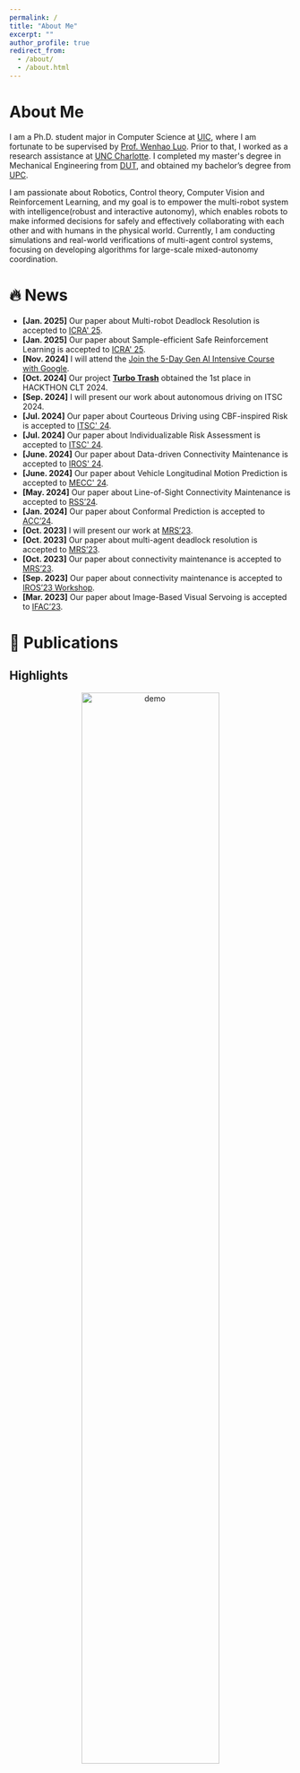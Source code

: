 ```yaml
---
permalink: /
title: "About Me"
excerpt: ""
author_profile: true
redirect_from: 
  - /about/
  - /about.html
---
```


<span class='anchor' id='about-me'></span>

# About Me
I am a Ph.D. student major in Computer Science at [UIC](https://www.uic.edu/), where I am fortunate to be supervised by [Prof. Wenhao Luo](https://webpages.charlotte.edu/wluo4/). Prior to that, I worked as a research assistance at 
[UNC Charlotte](https://www.charlotte.edu/). I completed my master's degree in Mechanical Engineering
from [DUT](https://en.dlut.edu.cn/), and obtained my bachelor’s degree from [UPC](https://english.upc.edu.cn/). 
<!-- I am a Ph.D. student major in Computer Science at [UNC Charlotte](https://www.charlotte.edu/), where I am fortunate to be supervised
by [Prof. Wenhao Luo](https://webpages.charlotte.edu/wluo4/). 
I completed my master's degree in Mechanical Engineering
from [DUT](https://en.dlut.edu.cn/), and prior to that, I obtained my bachelor’s degree from [UPC](https://english.upc.edu.cn/). -->

I am passionate about Robotics, Control theory, Computer Vision and Reinforcement Learning, and my goal is to empower the multi-robot system with intelligence(robust and interactive autonomy), which enables robots to make informed decisions for safely and effectively collaborating with each other and with humans in the physical world. Currently, I am conducting simulations and real-world verifications of multi-agent control systems, focusing on developing algorithms for large-scale mixed-autonomy coordination.

<!-- 
I am currently a visiting student researcher at UC Berkeley, working in the [Mechanical Systems Control (MSC) Lab](https://msc.berkeley.edu/) under the guidance of Prof. Masayoshi Tomizuka and Dr. Wei Zhan. I am pursuing a Ph.D. in the School of Mechanical and Aerospace Engineering at Nanyang Technological University. My research endeavors are based in the [Automated Driving and Human-Machine System (AutoMan) Lab](https://lvchen.wixsite.com/automan), which is led by Prof. Chen Lyu. **I am actively seeking postdoctoral positions to propel my research career further.** -->

<!-- 
My research primarily centers around the intersection of autonomous driving and machine learning. My goal is to develop algorithms and techniques that enable machines to interact with humans naturally, make intelligent decisions, and drive as skillfully as experienced human drivers. Specifically, my research interests encompass deep learning and reinforcement learning, applied to areas such as autonomous driving decision-making, prediction and planning, simulation, and human-machine interaction. My contributions have resulted in the publication of over 20 papers in top AI/ITS/Robotics journals and conferences. -->

# 🔥 News
- **[Jan. 2025]** Our paper about Multi-robot Deadlock Resolution is accepted to [ICRA' 25](https://2025.ieee-icra.org/).
- **[Jan. 2025]** Our paper about Sample-efficient Safe Reinforcement Learning is accepted to [ICRA' 25](https://2025.ieee-icra.org/).
- **[Nov. 2024]** I will attend the [Join the 5-Day Gen AI Intensive Course with Google](https://rsvp.withgoogle.com/events/google-generative-ai-intensive/home).
- **[Oct. 2024]** Our project **[Turbo Trash](https://teddyhuang-00.github.io/TurboTrash/)** obtained the 1st place in HACKTHON CLT 2024.
- **[Sep. 2024]** I will present our work about autonomous driving on ITSC 2024.
- **[Jul. 2024]** Our paper about Courteous Driving using CBF-inspired Risk is accepted to [ITSC' 24](https://ieee-itsc.org/2024/).
- **[Jul. 2024]** Our paper about Individualizable Risk Assessment is accepted to [ITSC' 24](https://ieee-itsc.org/2024/).
- **[June. 2024]** Our paper about Data-driven Connectivity Maintenance is accepted to [IROS' 24](https://iros2024-abudhabi.org/).
- **[June. 2024]** Our paper about Vehicle Longitudinal Motion Prediction is accepted to [MECC' 24](https://mecc2024.a2c2.org/).
- **[May. 2024]** Our paper about Line-of-Sight Connectivity Maintenance is accepted to [RSS’24](https://roboticsconference.org/).
- **[Jan. 2024]** Our paper about Conformal Prediction is accepted to [ACC’24](https://acc2024.a2c2.org/).
- **[Oct. 2023]** I will present our work at [MRS’23](https://sites.bu.edu/mrs2023/).
- **[Oct. 2023]** Our paper about multi-agent deadlock resolution is accepted to [MRS’23](https://sites.bu.edu/mrs2023/).
- **[Oct. 2023]** Our paper about connectivity maintenance is accepted to [MRS’23](https://sites.bu.edu/mrs2023/).
- **[Sep. 2023]** Our paper about connectivity maintenance is accepted to [IROS’23 Workshop](https://ieee-iros.org/).
- **[Mar. 2023]** Our paper about Image-Based Visual Servoing is accepted to [IFAC’23](https://www.ifac2023.org/).

<!-- 
- *2024.01*: &nbsp;🎉🎉 Our paper on joint prediction and planning for tree policy has been accepted by ICRA! See you in Yokohama, Japan!
- *2024.01*: &nbsp;🎉🎉 Our paper on joint prediction and planning for tree policy has been accepted by ICRA! See you in Yokohama, Japan!
- *2023.11*: &nbsp; I was invited by zdjszx.com to give a public lecture on "Scalable, Learnable, and Interactive Decision-making for Autonomous Driving". The recorded version of the lecture (in Chinese) is available for viewing on [bilibili](https://www.bilibili.com/video/BV1Mz4y1c7BS/?share_source=copy_web&vd_source=d38ad63504821012428c34311a1df246).
- *2023.10*: &nbsp;🎉🎉 Our paper on brain-inspired reinforcement learning for safe autonomous driving has been accepted by TPAMI!
- *2023.09*: &nbsp;🎉🎉 We won the best paper runner-up award in ITSC 2023!
- *2023.09*: &nbsp;🎉🎉 Our paper on human-guided reinforcement learning for robot navigation has been accepted by TPAMI!
- *2023.08*: &nbsp;🎉🎉 Our GameFormer paper has been accepted by ICCV as **Oral presentation**!
- *2023.07*: &nbsp;🎉🎉 Our ITSC special session on [learning-powered prediction and decision-making](https://sites.google.com/view/itsc-lpad) has received 17 paper submissions, all of which were accepted. Congratulations to the authors!
- *2023.06*: &nbsp;🎉🎉 Our team won the innovation award in the nuPlan Planning Challenge! Check out our [report](https://opendrivelab.com/e2ead/AD23Challenge/Track_4_AID.pdf) and [presentation](https://youtu.be/ZwhXilQKULY?t=1204) on our GameFormer Planner.
- *2023.06*: &nbsp;🎉🎉 Our team secured third place in the Waymo Open Dataset Motion Prediction Challenge! Our [report](https://storage.googleapis.com/waymo-uploads/files/research/2023%20Technical%20Reports/MP_3rd_GRT-R36.pdf) is available on [CVPR 2023
Workshop on Autonomous Driving](https://cvpr2023.wad.vision/). -->
  
# 📝 Publications
## Highlights
<style>
.paper-box-image {
  text-align: center;
}
.paper-image {
  display: block;
  margin: 0 auto;
}
</style>

<div class='paper-box'><div class='paper-box-image'><img src='images/0204.gif' alt="demo" width="70%" class="paper-image"></div>
<div class='paper-box-text' markdown="1">

**Adaptive Deadlock Avoidance for Decentralized Multi-Agent Systems via CBF-inspired Risk Measurement**

Yanze Zhang, Yiwei Lyu, Siwon Jo, Yupeng Yang, Wenhao Luo

**IEEE International Conference on Robotics and Automation (ICRA), 2025**

[**Paper**-TBA]

- We present a novel decentralized framework that ensures both efficient task execution and deadlock 
resolution for multi-agent systems, which enables co-optimization 
between the task-related controller and deadlock resolution
controller, yielding smoother robots’ motion with improved overall task execution efficiency
</div>
</div> 

<!-- <style>
.paper-box-image {
  text-align: center;
}
.paper-image {
  display: block;
  margin: 0 auto;
}
</style> -->

<!-- <div class='paper-box'><div class='paper-box-image'><img src='images/0204.gif' alt="demo" width="70%" class="paper-image"></div>
<div class='paper-box-text' markdown="1">
<div class='paper-box'> -->

<div class='paper-box'><div class='paper-box-image'>
  <iframe width="560" height="315" src="https://www.youtube.com/embed/s5aeT6MPhio" frameborder="0" allow="accelerometer; autoplay; clipboard-write; encrypted-media; gyroscope; picture-in-picture" allowfullscreen></iframe>
</div>
<div class='paper-box-text' markdown="1">
**Courteous MPC for Autonomous Driving with CBF-inspired Risk Assessment**

Yanze Zhang, Yiwei Lyu, Sude E. Demir, Xingyu Zhou, Yupeng Yang, Junming Wang, Wenhao Luo

**27th IEEE International Conference on Intelligent Transportation Systems (ITSC), 2024**

[**Paper**-TBA]

- We present a novel decentralized framework that ensures both efficient task execution and deadlock 
resolution for multi-agent systems, which enables co-optimization 
between the task-related controller and deadlock resolution
controller, yielding smoother robots’ motion with improved overall task execution efficiency
</div>
</div> 



<!--
## Highlights
<div class='paper-box'><div class='paper-box-image'><img src='images/DTPP.png' alt="sym" width="100%"></div>
<div class='paper-box-text' markdown="1">

**DTPP: Differentiable Joint Conditional Prediction and Cost Evaluation for Tree Policy Planning in Autonomous Driving**

Zhiyu Huang, Peter Karkus, Boris Ivanovic, Yuxiao Chen, Marco Pavone, Chen Lv

**IEEE International Conference on Robotics and Automation (ICRA), 2024**

[**Paper**](https://arxiv.org/abs/2310.05885) \| [![](https://img.shields.io/github/stars/MCZhi/DTPP?style=social&label=Code Stars)](https://github.com/MCZhi/DTPP)

-  We employ a tree-structured policy planner and propose a differentiable joint training framework for both ego-conditioned prediction and cost evaluation models, resulting in a direct improvement of the final planning performance.
</div>
</div> -->

<!---
<div class='paper-box'><div class='paper-box-image'><img src='images/thesis.png' alt="sym" width="100%"></div>
<div class='paper-box-text' markdown="1">

**Learning-enabled Decision-making for Autonomous Driving: Framework and Methodology**

**PhD Thesis, 2023**

[**Thesis**](https://dr.ntu.edu.sg/handle/10356/172842)

-  This thesis presents a comprehensive framework and a series of learning-based methodologies for decision-making in AVs, with the objective of improving the scalability, adaptability, and alignment of their decision-making systems.
</div>
</div>
-->

<!--
<div class='paper-box'><div class='paper-box-image'><img src='images/gameformer.png' alt="sym" width="100%"></div>
<div class='paper-box-text' markdown="1">  
  
**GameFormer: Game-theoretic Modeling and Learning of Transformer-based Interactive Prediction and Planning for Autonomous Driving**

Zhiyu Huang, Haochen Liu, Chen Lv

**IEEE/CVF International Conference on Computer Vision (ICCV), 2023**

**Oral presentation (top 3%)**

[**Paper**](https://arxiv.org/abs/2303.05760) \| [**Project**](https://mczhi.github.io/GameFormer/) \| [![](https://img.shields.io/github/stars/MCZhi/GameFormer?style=social&label=Code Stars)](https://github.com/MCZhi/GameFormer) \| **GameFormer Planner** [![](https://img.shields.io/github/stars/MCZhi/GameFormer-Planner?style=social&label=Code Stars)](https://github.com/MCZhi/GameFormer-Planner) 

-  We address the interaction prediction problem by formulating it with hierarchical game theory and implementing it with TransFormer networks.
</div>
</div> -->

<!--
<div class='paper-box'><div class='paper-box-image'><img src='images/IADM.png' alt="sym" width="100%"></div>
<div class='paper-box-text' markdown="1">  
  
**Learning Interaction-aware Motion Prediction Model for Decision-making in Autonomous Driving**

Zhiyu Huang, Haochen Liu, Jingda Wu, Wenhui Huang, Chen Lv

**IEEE International Conference on Intelligent Transportation Systems (ITSC), 2023** 

[**Best Paper Runner-up Award**](https://2023.ieee-itsc.org/best-paper-awards/)

[**Paper**](https://arxiv.org/abs/2302.03939) \| [![](https://img.shields.io/github/stars/MCZhi/Predictive-Decision?style=social&label=Code Stars)](https://github.com/MCZhi/Predictive-Decision)

-  We propose an interaction-aware motion prediction model that is able to predict other agents' future trajectories according to the ego agent's future plans, i.e., their reactions to the ego's actions.
</div>
</div> -->

<!--
<div class='paper-box'><div class='paper-box-image'><img src='images/CMPIRL.png' alt="sym" width="100%"></div>
<div class='paper-box-text' markdown="1">

**Conditional Predictive Behavior Planning with Inverse Reinforcement Learning for Human-like Autonomous Driving**

Zhiyu Huang, Haochen Liu, Jingda Wu, Chen Lv

**IEEE Transactions on Intelligent Transportation Systems, 2023**

[**Paper**](https://arxiv.org/abs/2212.08787)

- Distinguished from existing learning-based methods that directly output decisions, we introduce a predictive behavior planning framework that learns to predict and evaluate from human driving data. 
</div>
</div> -->

<!-- 
<div class='paper-box'><div class='paper-box-image'><img src='images/DIPP.png' alt="sym" width="100%"></div>
<div class='paper-box-text' markdown="1">  
  
**Differentiable Integrated Motion Prediction and Planning with Learnable Cost Function for Autonomous Driving**

Zhiyu Huang, Haochen Liu, Jingda Wu, Chen Lv

**IEEE Transactions on Neural Networks and Learning Systems, 2023** 

[**Paper**](https://arxiv.org/abs/2207.10422) \| [**Project**](https://mczhi.github.io/DIPP/) \| [![](https://img.shields.io/github/stars/MCZhi/DIPP?style=social&label=Code Stars)](https://github.com/MCZhi/DIPP)

-  We propose an end-to-end differentiable framework that integrates prediction and planning modules and is able to learn the cost function from data.
</div>
</div> -->

<!-- 
<div class='paper-box'><div class='paper-box-image'><img src='images/prediction.png' alt="sym" width="100%"></div>
<div class='paper-box-text' markdown="1">

**Multi-modal Motion Prediction with Transformer-based Neural Network for Autonomous Driving**

Zhiyu Huang, Xiaoyu Mo, Chen Lv

**IEEE International Conference on Robotics and Automation (ICRA), 2022**

[**Paper**](https://arxiv.org/abs/2109.06446)

-  We propose a neural prediction framework based on the Transformer structure to model the relationship among the interacting agents and extract the attention of the target agent on the map waypoints.
</div>
</div> -->

<!-- 
<div class='paper-box'><div class='paper-box-image'><img src='images/ExpertDRL.png' alt="sym" width="100%"></div>
<div class='paper-box-text' markdown="1">

**Efficient Deep Reinforcement Learning with Imitative Expert Priors for Autonomous Driving**

Zhiyu Huang, Jingda Wu, Chen Lv

**IEEE Transactions on Neural Networks and Learning Systems, 2022**

[**Paper**](https://arxiv.org/abs/2103.10690) \|  [**Project**](https://mczhi.github.io/Expert-Prior-RL/) \| [![](https://img.shields.io/github/stars/MCZhi/Expert-Prior-RL?style=social&label=Code Stars)](https://github.com/MCZhi/Expert-Prior-RL)

-  We propose a novel framework to incorporate human prior knowledge in DRL, in order to improve the sample efficiency and save the effort of designing sophisticated reward functions.
</div>
</div> -->

<!-- 
<div class='paper-box'><div class='paper-box-image'><img src='images/IRL.png' alt="sym" width="100%"></div>
<div class='paper-box-text' markdown="1">

**Driving Behavior Modeling using Naturalistic Human Driving Data with Inverse Reinforcement Learning** 

Zhiyu Huang, Jingda Wu, Chen Lv

**IEEE Transactions on Intelligent Transportation Systems, 2021**

[**Paper**](https://arxiv.org/abs/2010.03118) \| [![](https://img.shields.io/github/stars/MCZhi/Driving-IRL-NGSIM?style=social&label=Code Stars)](https://github.com/MCZhi/Driving-IRL-NGSIM)

- We propose a structural assumption about internal reward function-based human driving behavior and employ sampling-based maximum entropy inverse reinforcement learning (IRL) algorithm to infer the reward function parameters from naturalistic human driving data.
</div>
</div>
-->

<!-- 
<div class='paper-box'><div class='paper-box-image'><img src='images/multimodal.png' alt="sym" width="100%"></div>
<div class='paper-box-text' markdown="1">

**Multi-modal sensor fusion-based deep neural network for end-to-end autonomous driving with scene understanding** 

Zhiyu Huang, Chen Lv, Yang Xing, Jingda Wu

**IEEE Sensors Journal, 2020**

[**Paper**](https://arxiv.org/abs/2005.09202)

- We propose a novel deep neural network-based system for end-to-end autonomous driving, consisting of multimodal sensor fusion, scene understanding, and conditional driving policy modules. 
</div>
</div>
-->

## All Publications
- *Adaptive Deadlock Avoidance for Decentralized Multi-Agent Systems via CBF-inspired Risk Measurement.*
  <br>
  **Yanze Zhang**, Yiwei Lyu, Siwon Jo, Yupeng Yang, and Wenhao Luo
  <br>
  Accepted to the 2025 IEEE International Conference on Robotics and Automation (**ICRA' 25**), 2025 
  <br>
  [PDF-TBA]

- *Computation and Sample Efficient Safe Reinforcement Learning Using Adaptive Conformal Prediction.*
  <br>
  Hao Zhou, **Yanze Zhang**, and Wenhao Luo
  <br>
  Accepted to the 2025 IEEE International Conference on Robotics and Automation (**ICRA' 25**), 2025 
  <br>
  [PDF-TBA]

- *Courteous MPC for Autonomous Driving with CBF-inspired Risk Assessment.*
  <br>
  **Yanze Zhang**, Yiwei Lyu, Sude Ela Demir, Xingyu Zhou, Yupeng Yang, Junmin Wang and Wenhao Luo
  <br>
  Accepted to the 27th IEEE International Conference on Intelligent Transportation Systems (**ITSC' 24**), 2024 
  <br>
  [[PDF](https://arxiv.org/abs/2408.12822v1)][[Demo-NGSIM](https://youtu.be/9Cekw5xafWw)][[Demo-IDM](https://youtu.be/9Cekw5xafWw)]
  
- *Individualizable Risk Assessment Map for Planning Vehicle Behaviors Respecting Perceived Safety.*
  <br>
  Ji Hwan Park, **Yanze Zhang**, Wenaho Luo, and Junmin Wang
  <br>
  Accepted to the 27th IEEE International Conference on Intelligent Transportation Systems (**ITSC' 24**), 2024 
  <br>
  [PDF-TBA]

- *Integrating Online Learning and Connectivity Maintenance for Communication-Aware Multi-Robot Coordination.*
  <br>
  Yupeng Yang, Yiwei Lyu, **Yanze Zhang**, Ian Gao, and Wenhao Luo
  <br>
  Accepted to the 2024 IEEE/RSJ International Conference on Intelligent Robots and Systems (**IROS' 24**), 2024 
  <br>
  [[PDF](https://arxiv.org/abs/2410.05798)][[Project](https://github.com/wenhaol/DCM-RSSI)][[Website](https://wenhaol.github.io/DCM-RSSI/)]

- *A Transitional Intelligent Driver Model Enabling Vehicle Longitudinal Motion Prediction in Lane-Change Maneuvers.*
  <br>
  Sude E. Demir, Xingyu Zhou, **Yanze Zhang**, Wenhao Luo, and Junmin Wang
  <br>
  Accepted to the 4th Modeling, Estimation, and Control Conference (**MECC' 24**), 2024 
  <br>
  [[PDF](https://www.researchgate.net/profile/Xingyu-Zhou-14/publication/388321405_A_Transitional_Intelligent_Driver_Model_Enabling_Vehicle_Longitudinal_Motion_Prediction_in_Lane-Change_Maneuvers/links/6792f47b96e7fb48b99b7658/A-Transitional-Intelligent-Driver-Model-Enabling-Vehicle-Longitudinal-Motion-Prediction-in-Lane-Change-Maneuvers.pdf)]

- *Decentralized Multi-Robot Line-of-Sight Connectivity Maintenance under Uncertainty.*
  <br>
  Yupeng Yang, Yiwei Lyu, **Yanze Zhang**, Sha Yi, and Wenhao Luo
  <br>
  Accepted to the 2024 Robotics: Science and Systems (**RSS'24**), 2024 
  <br>
  [[PDF](https://arxiv.org/pdf/2406.12802)][[Video](https://www.youtube.com/watch?v=kRQoEh3hgXE)]

- *Safety-Critical Control with Uncertainty Quantification using Adaptive Conformal Prediction.*
  <br>
  Hao Zhou, **Yanze Zhang**, and Wenhao Luo
  <br>
  Accepted to the 2024 American Control Conference (**ACC'24**), 2024 
  <br>
  [[PDF](https://arxiv.org/abs/2407.03569v1)]

<!--
- *Ecologically-Inspired Decentralized Multi-Agent System with Deadlock Avoidance.*
  <br>
  <br>
  **Yanze Zhang**, Yiwei Lyu, Siwon Jo, Yupeng Yang, Wenhao Luo
  <br>
  <br>
  Accepted as a extended abstract to appear in the 4th IEEE International Symposium on Multi-Robot & Multi-Agent Systems (**MRS'23**), 2023 
  <br>
  <br>
  [PDF-TBA][Poster-TBA][Code-TBA]

- *Decentralized Motion Coordination for Minimally Disruptive Multi-Robot Line-of-Sight Connectivity Maintenance under Uncertainty.*
  <br>
  Yupeng Yang, Yiwei Lyu, Sha Yi, **Yanze Zhang**, Wenhao Luo
  <br>
  Accepted as a extended abstract to appear in the 4th IEEE International Symposium on Multi-Robot & Multi-Agent Systems (**MRS'23**), 2023 
  <br>
  [PDF-TBA][Poster-TBA][Code-TBA] -->

- *Global and Subgroup Connectivity Maintenance for Decentralized Multi-Robot Networks under Uncertainty.*
  <br>
  Yupeng Yang, Yiwei Lyu, Sha Yi, **Yanze Zhang**, Wenhao Luo
  <br>
  Accepted as a workshop paper to appear in the 35th International Conference on Intelligent Robots and Systems (**IROS'23**), 2023 
  <br>
  [[PDF](https://djhanove.github.io/IROS23_MRS/assets/papers/iros2023workshop_subgroupConnectivity.pdf)]
  <!--[Slides-TBA][Code-TBA] -->

- *Occlusion-Free Image Based Visual Servoing Using Probabilistic Control Barrier Certificates.*
  <br>
  **Yanze Zhang**, Yupeng Yang, Wenhao Luo
  <br>
  Accepted to appear in the 22th World Congress of International Federation of Automatic Control (**IFAC'23**), 2023
  <br>
  [[PDF](https://arxiv.org/pdf/2309.03476.pdf)][[Slides](https://drive.google.com/file/d/15gWHsd9hAaYWi5rJtmvI__ndZo16p263/view?usp=sharing)]

<!-- 
### Journal
- [Augmenting Reinforcement Learning with Transformer-based Scene Representation Learning for Decision-making of Autonomous Driving](https://arxiv.org/abs/2208.12263), Haochen Liu, **Zhiyu Huang**, Xiaoyu Mo, Chen Lv, **IEEE Transactions on Intelligent Vehicles, 2024** [![](https://img.shields.io/github/stars/georgeliu233/Scene-Rep-Transformer?style=social&label=Code Stars)](https://github.com/georgeliu233/Scene-Rep-Transformer) 

- [Transformer-Based Traffic-Aware Predictive Energy Management of a Fuel Cell Electric Vehicle](https://ieeexplore.ieee.org/abstract/document/10409570), Jingda Wu, **Zhiyu Huang**, Chen Lv, **IEEE Transactions on Vehicular Technology, 2024**

- [Map-Adaptive Multimodal Trajectory Prediction via Intention-Aware Unimodal Trajectory Predictors](https://ieeexplore.ieee.org/abstract/document/10323217/), Xiaoyu Mo, Haochen Liu, **Zhiyu Huang**, Xiuxian Li, Chen Lv,  **IEEE Transactions on Intelligent Transportation Systems, 2023**

- [Fear-Neuro-Inspired Reinforcement Learning for Safe Autonomous Driving](https://ieeexplore.ieee.org/document/10273631), Xiangkun He, Jingda Wu, **Zhiyu Huang**, Zhongxu Hu, Jun Wang, Alberto Sangiovanni-Vincentelli, Chen Lv, **IEEE Transactions on Pattern Analysis and Machine Intelligence, 2023**

- [Human-Guided Reinforcement Learning with Sim-to-Real Transfer for Autonomous Navigation](https://ieeexplore.ieee.org/document/10250993), Jingda Wu, Yanxin Zhou, Haohan Yang, **Zhiyu Huang**, Chen Lv, **IEEE Transactions on Pattern Analysis and Machine Intelligence, 2023** [![](https://img.shields.io/github/stars/wujingda/Multi-Hug-RL?style=social&label=Code Stars)](https://github.com/wujingda/Multi-Hug-RL)

- [Uncertainty-Aware Model-Based Reinforcement Learning with Application to Autonomous Driving](https://arxiv.org/abs/2106.12194), Jingda Wu, **Zhiyu Huang**, Chen Lv, **IEEE Transactions on Intelligent Vehicles, 2022**

- [Prioritized Experience-based Reinforcement Learning With Human Guidance for Autonomous Driving](https://arxiv.org/abs/2109.12516), Jingda Wu, **Zhiyu Huang**, Wenhui Huang, Chen Lv, **IEEE Transactions on Neural Networks and Learning Systems, 2022** [![](https://img.shields.io/github/stars/wujingda/Prioritized-Human-in-the-loop-End-to-end-Autonomous-Driving?style=social&label=Code Stars)](https://github.com/wujingda/Prioritized-Human-in-the-loop-End-to-end-Autonomous-Driving)

- [Towards Human-in-the-loop AI: Enhancing Deep Reinforcement Learning via Real-time Human Guidance for Autonomous Driving](https://www.sciencedirect.com/science/article/pii/S2095809922004878), Jingda Wu, **Zhiyu Huang**, Zhongxu Hu, Chen Lv, **Engineering, 2022** [![](https://img.shields.io/github/stars/wujingda/Human-in-the-loop-Deep-Reinforcement-Learning?style=social&label=Code Stars)](https://github.com/wujingda/Human-in-the-loop-Deep-Reinforcement-Learning)

- [Multi-Agent Trajectory Prediction With Heterogeneous Edge-Enhanced Graph Attention Network](https://ieeexplore.ieee.org/abstract/document/9700483), Xiaoyu Mo, **Zhiyu Huang**, Yang Xing, Chen Lv, **IEEE Transactions on Intelligent Transportation Systems, 2022** [![](https://img.shields.io/github/stars/Xiaoyu006/MATP-with-HEAT?style=social&label=Code Stars)](https://github.com/Xiaoyu006/MATP-with-HEAT)

- [Personalized Trajectory Planning and Control of Lane-Change Maneuvers for Autonomous Driving](https://ieeexplore.ieee.org/abstract/document/9419761/), Chao Huang, Hailong Huang, Peng Hang, Hongbo Gao, Jingda Wu, **Zhiyu Huang**, Chen Lv, **IEEE Transactions on Vehicular Technology, 2021**

### Conference
- [Occupancy Prediction-Guided Neural Planner for Autonomous Driving](https://arxiv.org/abs/2305.03303), Haochen Liu, **Zhiyu Huang**, Chen Lv, **IEEE International Conference on Intelligent Transportation Systems (ITSC), 2023** [![](https://img.shields.io/github/stars/georgeliu233/OPGP?style=social&label=Code Stars)](https://github.com/georgeliu233/OPGP)

- [Multi-modal Hierarchical Transformer for Occupancy Flow Field Prediction in Autonomous Driving](https://arxiv.org/abs/2208.00394), Haochen Liu, **Zhiyu Huang**, Chen Lv, **IEEE International Conference on Robotics and Automation (ICRA), 2023** [![](https://img.shields.io/github/stars/georgeliu233/STrajNet?style=social&label=Code Stars)](https://github.com/georgeliu233/STrajNet)

- [Stochastic Multimodal Interaction Prediction for Urban Driving](https://ieeexplore.ieee.org/abstract/document/9922298), Xiaoyu Mo, **Zhiyu Huang**, Chen Lv, **IEEE International Conference on Intelligent Transportation Systems (ITSC), 2022**

- [ReCoAt: A Deep Learning-based Framework for Multi-Modal Motion Prediction in Autonomous Driving Application](https://arxiv.org/abs/2207.00726), **Zhiyu Huang**, Xiaoyu Mo, Chen Lv, **IEEE International Conference on Intelligent Transportation Systems (ITSC), 2022**

- [Improved Deep Reinforcement Learning with Expert Demonstrations for Urban Autonomous Driving](https://arxiv.org/abs/2102.09243), Haochen Liu, **Zhiyu Huang**, Jingda Wu, Chen Lv, **IEEE Intelligent Vehicles Symposium (IV), 2022**

- [Digital Twin-enabled Reinforcement Learning for End-to-end Autonomous Driving](https://ieeexplore.ieee.org/abstract/document/9540179), Jingda Wu, **Zhiyu Huang**, Peng Hang, Chao Huang, Niels De Boer, Chen Lv, **IEEE International Conference on Digital Twins and Parallel Intelligence (DTPI), 2021**

- [Multi-scale driver behaviors reasoning system for intelligent vehicles based on a joint deep learning framework](https://ieeexplore.ieee.org/abstract/document/9283004), Yang Xing, Zhongxu Hu, **Zhiyu Huang**, Chen Lv, Dongpu Cao, Efstathios Velenis, **IEEE International Conference on Systems, Man, and Cybernetics (SMC), 2020**

### Preprint
- [Hybrid-Prediction Integrated Planning for Autonomous Driving](https://arxiv.org/abs/2402.02426), Haochen Liu, **Zhiyu Huang**, Wenhui Huang, Haohan Yang, Xiaoyu Mo, Chen Lv, **arXiv, 2024** [![](https://img.shields.io/github/stars/georgeliu233/HPP?style=social&label=Code Stars)](https://github.com/georgeliu233/HPP)
-->

# 🎖 Honors and Awards
<!-- 
- *2023.09* Best Paper Runner-up Award, ITSC 2023
- *2023.06* [Innovation Award, nuPlan Planning Challenge](https://opendrivelab.com/AD23Challenge.html#nuplan_planning), CVPR Workshop on End-to-End Autonomous Driving \| [\[video\]](https://youtu.be/ZwhXilQKULY?t=1204)
- *2023.06* [3rd Place Winner, Waymo Open Dataset Motion Prediction Challenge](http://cvpr2023.wad.vision/), CVPR Workshop on Autonomous Driving
- *2022.12* [3rd Place Winner, Most Innovative Award, Driving SMARTS Competition](https://smarts-project.github.io/archive/2022_nips_driving_smarts/competition/), NeurIPS Competition Track \| [\[slides\]](https://smarts-project.github.io/assets/docs/aid_driving_smarts.pdf)
- *2022.06* [2nd Place Winner, Waymo Open Dataset Occupancy and Flow Prediction Challenge](http://cvpr2022.wad.vision/), CVPR Workshop on Autonomous Driving
- *2022.03* [2nd Place Winner, IEEE VTS Motor Vehicles Challenge](https://oraprdnt.uqtr.uquebec.ca/pls/public/gscw031?owa_no_site=6851), VPPC
- *2021.06* [1st Place Winner, Waymo Open Dataset Interaction Prediction Challenge](http://cvpr2021.wad.vision/), CVPR Workshop on Autonomous Driving \| [\[video\]](https://youtu.be/sjXI_FKYw4Y?t=2546)
- *2021.06* [2nd Place Winner, Waymo Open Dataset Motion Prediction Challenge](http://cvpr2021.wad.vision/), CVPR Workshop on Autonomous Driving
- *2019.06* Outstanding Graduate (Top 1%)
- *2018.10* National Scholarship (Top 1%)
- *2017.10* National Scholarship (Top 1%) -->
- *2023.06* Conference Travel Award from the Graduate School of UNC Charlotte.

# 📖 Education
- *2022.08 - Now*, Doctor of Philosophy, Computer Science, University of North Carolina at Charlotte, The United States 
- *2019.09 - 2022.06*, Master of Engineering, Mechanical Design and Theory, Dalian University of Technology, China 
- *2015.09 - 2019.06*, Bachelor of Engineering, Mechanical Engineering, China University of Petroleum, China

# 📚 Services
<!-- 
## Program Committee
- Lead organizer of Special Session on [learning-powered prediction and decision-making](https://sites.google.com/view/itsc-lpad) at ITSC, 2023
- Lead organizer of Special Session on [learning-powered and knowledge-driven autonomous driving](https://sites.google.com/view/itsc-lpad-2) at ITSC, 2024

## Journal Reviewer
- IEEE Transactions on Intelligent Transportation Systems 
- IEEE Transactions on Neural Networks and Learning Systems
- IEEE Transactions on Intelligent Vehicles 
- IEEE Transactions on Cybernetics
- IEEE Robotics and Automation Letters
- Transportation Research Part C: Emerging Technologies
- Engineering Applications of Artificial Intelligence
- Artificial Intelligence Review -->

## External Reviewer
<!-- 
- IEEE International Conference on Robotics and Automation (ICRA) 2022 -- 2024
- IEEE Intelligent Vehicles Symposium (IV) 2022 -- 2024
- IEEE Intelligent Transportation Systems Conference (ITSC) 2022 -- 2024
- IEEE/RSJ International Conference on Intelligent Robots and Systems (IROS) 2023 -->
- IEEE International Conference on Robotics and Automation (ICRA‘ 25)
- International Federation of Automatic Control (IFAC'23)

## Mentoring Activities
- [Ian Gao](https://www.linkedin.com/in/ian-gao-978667162/), Bachelor Research Project. Now at UNC Chaphill as an undergraduate.
- John Modl, [REU Program](https://www.nsf.gov/crssprgm/reu/).
- [Matthew De La Rosa](https://www.linkedin.com/in/matthewdelarosa/), [REU Program](https://www.nsf.gov/crssprgm/reu/).
- [Andrew Chen](https://www.linkedin.com/in/andrewchen0028/), [REU Program](https://www.nsf.gov/crssprgm/reu/). Now at [CMU](https://www.cmu.edu/mscf/news/evaluating-masters-in-financial-engineering-programs.html) as a Master student.
- Zachary Palko, [REU Program](https://www.nsf.gov/crssprgm/reu/).
- [Siwon Jo](https://www.linkedin.com/in/siwonjo), Bachelor Research Project.
- [Mukul Mohan](https://www.linkedin.com/in/mukul-mohan-77573522a/?trk=people-guest_people_search-card), Bachelor Research Project.
<!--- [Chris Egersdoerfer](https://www.linkedin.com/in/chris-egersdoerfer-6699b7192/), Bachelor Research Project. Now at UNCC as a master student. -->